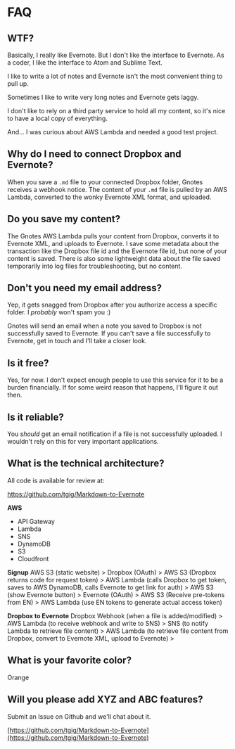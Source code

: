 # FAQ

## WTF?

Basically, I really like Evernote. But I don't like the interface to Evernote. As a coder, I like the interface to Atom and Sublime Text.

I like to write a lot of notes and Evernote isn't the most convenient thing to pull up.

Sometimes I like to write very long notes and Evernote gets laggy.

I don't like to rely on a third party service to hold all my content, so it's nice to have a local copy of everything.

And... I was curious about AWS Lambda and needed a good test project.

## Why do I need to connect Dropbox and Evernote?

When you save a `.md` file to your connected Dropbox folder, Gnotes receives a webhook notice. The content of your `.md` file is pulled by an AWS Lambda, converted to the wonky Evernote XML format, and uploaded.

## Do you save my content?

The Gnotes AWS Lambda pulls your content from Dropbox, converts it to Evernote XML, and uploads to Evernote. I save some metadata about the transaction like the Dropbox file id and the Evernote file id, but none of your content is saved. There is also some lightweight data about the file saved temporarily into log files for troubleshooting, but no content.

## Don't you need my email address?

Yep, it gets snagged from Dropbox after you authorize access a specific folder. I *probably* won't spam you :)

Gnotes will send an email when a note you saved to Dropbox is not successfully saved to Evernote.  If you can't save a file successfully to Evernote, get in touch and I'll take a closer look.

## Is it free?

Yes, for now. I don't expect enough people to use this service for it to be a burden financially. If for some weird reason that happens, I'll figure it out then.

## Is it reliable?

You *should* get an email notification if a file is not successfully uploaded. I wouldn't rely on this for very important applications.

## What is the technical architecture?

All code is available for review at:

https://github.com/tgig/Markdown-to-Evernote

**AWS**
  * API Gateway
  * Lambda
  * SNS
  * DynamoDB
  * S3
  * Cloudfront

**Signup**
AWS S3 (static website) >
Dropbox (OAuth) >
AWS S3 (Dropbox returns code for request token) >
AWS Lambda (calls Dropbox to get token, saves to AWS DynamoDB, calls Evernote to get link for auth) >
AWS S3 (show Evernote button) >
Evernote (OAuth) >
AWS S3 (Receive pre-tokens from EN) >
AWS Lambda (use EN tokens to generate actual access token)

**Dropbox to Evernote**
Dropbox Webhook (when a file is added/modified) >
AWS Lambda (to receive webhook and write to SNS) >
SNS (to notify Lambda to retrieve file content) >
AWS Lambda (to retrieve file content from Dropbox, convert to Evernote XML, upload to Evernote) >

## What is your favorite color?

Orange

## Will you please add XYZ and ABC features?

Submit an Issue on Github and we'll chat about it.

[https://github.com/tgig/Markdown-to-Evernote](https://github.com/tgig/Markdown-to-Evernote)


